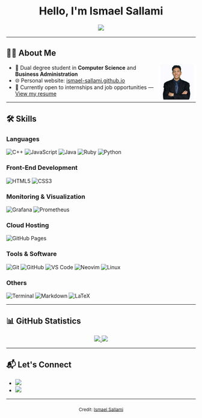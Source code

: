 <h1 align="center"><b>Hello, I'm Ismael Sallami</b></h1>

<p align="center">
  <a href="https://github.com/DenverCoder1/readme-typing-svg">
    <img src="https://readme-typing-svg.herokuapp.com?font=Georgia&color=1E90FF&size=25&center=true&vCenter=true&width=600&height=100&lines=Computer+Science+and+Business+Administration">
  </a>
</p>

---

## 🧑‍💻 About Me

<img align="right" src="./ismael-sallami.png" width="100px" alt="About Me Illustration">

- 💼 Dual degree student in **Computer Science** and **Business Administration**
- 🌐 Personal website: [ismael-sallami.github.io](https://ismael-sallami.github.io/#home)
- 📄 Currently open to internships and job opportunities — [View my resume](https://ismael-sallami.github.io/docs/CV.pdf)

---

## 🛠️ Skills

### Languages

![C++](https://img.shields.io/badge/C++-00599C?style=for-the-badge&logo=c%2B%2B&logoColor=white)
![JavaScript](https://img.shields.io/badge/JavaScript-F7DF1E?style=for-the-badge&logo=javascript&logoColor=black)
![Java](https://img.shields.io/badge/Java-ED8B00?style=for-the-badge&logo=java&logoColor=white)
![Ruby](https://img.shields.io/badge/Ruby-CC342D?style=for-the-badge&logo=ruby&logoColor=white)
![Python](https://img.shields.io/badge/Python-14354C?style=for-the-badge&logo=python&logoColor=white)

### Front-End Development

![HTML5](https://img.shields.io/badge/HTML5-E34F26?style=for-the-badge&logo=html5&logoColor=white)
![CSS3](https://img.shields.io/badge/CSS3-1572B6?style=for-the-badge&logo=css3&logoColor=white)

### Monitoring & Visualization

![Grafana](https://img.shields.io/badge/Grafana-F46800?style=for-the-badge&logo=grafana&logoColor=white)
![Prometheus](https://img.shields.io/badge/Prometheus-E6522C?style=for-the-badge&logo=prometheus&logoColor=white)

### Cloud Hosting

![GitHub Pages](https://img.shields.io/badge/GitHub%20Pages-327FC7?style=for-the-badge&logo=github&logoColor=white)

### Tools & Software

![Git](https://img.shields.io/badge/Git-F05033?style=for-the-badge&logo=git&logoColor=white)
![GitHub](https://img.shields.io/badge/GitHub-181717?style=for-the-badge&logo=github&logoColor=white)
![VS Code](https://img.shields.io/badge/VS%20Code-0078D7?style=for-the-badge&logo=visual-studio-code&logoColor=white)
![Neovim](https://img.shields.io/badge/Neovim-57A143?style=for-the-badge&logo=neovim&logoColor=white)
![Linux](https://img.shields.io/badge/Linux-FCC624?style=for-the-badge&logo=linux&logoColor=black)

### Others

![Terminal](https://img.shields.io/badge/Terminal-0D1117?style=for-the-badge&logo=gnubash&logoColor=white)
![Markdown](https://img.shields.io/badge/Markdown-000000?style=for-the-badge&logo=markdown&logoColor=white)
![LaTeX](https://img.shields.io/badge/LaTeX-008080?style=for-the-badge&logo=latex&logoColor=white)

---

## 📊 GitHub Statistics

<div align="center">
  <a href="https://github.com/ismael-sallami/">
    <img src="https://github-readme-stats.vercel.app/api?username=ismael-sallami&include_all_commits=true&count_private=true&show_icons=true&line_height=24&title_color=007acc&icon_color=2c3e50&text_color=ffffff&bg_color=0D1117" width="450">
    <img src="https://github-readme-stats.vercel.app/api/top-langs?username=ismael-sallami&layout=compact&title_color=007acc&text_color=ffffff&bg_color=0D1117" width="375">
  </a>
</div>

---

## 📬 Let's Connect

<div align="left">
  <ul>
    <li>
    <a href="https://es.linkedin.com/in/ismael-sallami-moreno-2257072b9" target="_blank">
        <img src="https://img.shields.io/badge/LinkedIn-Ismael%20Sallami%20Moreno-0A66C2?style=for-the-badge&logo=linkedin&logoColor=white">
      </a>
    </li>
    <li>
      <a href="mailto:ismEngineer23@gmail.com" target="_blank">
        <img src="https://img.shields.io/badge/Email-ismEngineer23@gmail.com-EA4335?style=for-the-badge&logo=gmail&logoColor=white">
      </a>
    </li>
  </ul>
</div>

---

<div align="center">
  <sub>Credit: <a href="https://ismael-sallami.github.io/#home">Ismael Sallami</a></sub>
</div>
